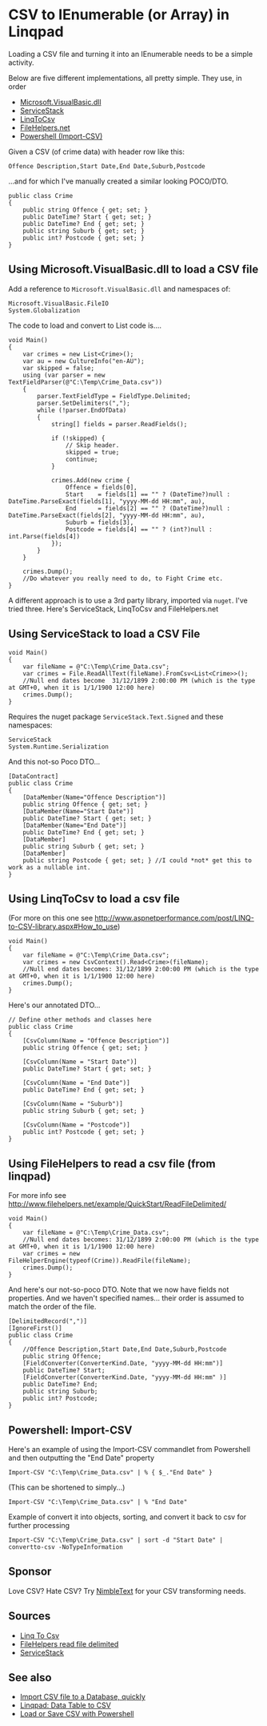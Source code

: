 ﻿# CSV to IEnumerable<T> (or Array<T>) in Linqpad

Loading a CSV file and turning it into an IEnumerable<T> needs to be a simple activity.

Below are five different implementations, all pretty simple. They use, in order

- [Microsoft.VisualBasic.dll](#using-microsoft.visualbasic.dll-to-load-a-csv-file)
- [ServiceStack](#using-servicestack-to-load-a-csv-file)
- [LinqToCsv](#using-linqtocsv-to-load-a-csv-file)
- [FileHelpers.net](#using-filehelpers-to-read-a-csv-file-from-linqpad)
- [Powershell (Import-CSV)](#powershell-import-csv)

Given a CSV (of crime data) with header row like this:

    Offence Description,Start Date,End Date,Suburb,Postcode

...and for which I've manually created a similar looking POCO/DTO.

	public class Crime
	{
		public string Offence { get; set; }
		public DateTime? Start { get; set; }
		public DateTime? End { get; set; }
		public string Suburb { get; set; }
		public int? Postcode { get; set; }
	}

## Using Microsoft.VisualBasic.dll to load a CSV file

Add a reference to `Microsoft.VisualBasic.dll` and namespaces of:

	Microsoft.VisualBasic.FileIO
	System.Globalization

The code to load and convert to List<Crime> code is....

	void Main()
	{
		var crimes = new List<Crime>();
		var au = new CultureInfo("en-AU");
		var skipped = false;
		using (var parser = new TextFieldParser(@"C:\Temp\Crime_Data.csv"))
		{
			parser.TextFieldType = FieldType.Delimited;
			parser.SetDelimiters(",");
			while (!parser.EndOfData)
			{
				string[] fields = parser.ReadFields();

				if (!skipped) {
					// Skip header.
					skipped = true;
					continue;
				}

				crimes.Add(new crime {
					Offence = fields[0],
					Start 	 = fields[1] == "" ? (DateTime?)null : DateTime.ParseExact(fields[1], "yyyy-MM-dd HH:mm", au),
					End 	 = fields[2] == "" ? (DateTime?)null : DateTime.ParseExact(fields[2], "yyyy-MM-dd HH:mm", au),
					Suburb = fields[3],
					Postcode = fields[4] == "" ? (int?)null : int.Parse(fields[4])
				});
			}
		}

		crimes.Dump();
		//Do whatever you really need to do, to Fight Crime etc.
	}

A different approach is to use a 3rd party library, imported via `nuget`. I've tried three. Here's ServiceStack, LinqToCsv and FileHelpers.net

## Using ServiceStack to load a CSV File

	void Main()
	{
		var fileName = @"C:\Temp\Crime_Data.csv";
		var crimes = File.ReadAllText(fileName).FromCsv<List<Crime>>();
		//Null end dates become  31/12/1899 2:00:00 PM (which is the type at GMT+0, when it is 1/1/1900 12:00 here)
		crimes.Dump();
	}

Requires the nuget package `ServiceStack.Text.Signed` and these namespaces:

	ServiceStack
	System.Runtime.Serialization

And this not-so Poco DTO...

	[DataContract]
	public class Crime
	{
		[DataMember(Name="Offence Description")]
		public string Offence { get; set; }
		[DataMember(Name="Start Date")]
		public DateTime? Start { get; set; }
		[DataMember(Name="End Date")]
		public DateTime? End { get; set; }
		[DataMember]
		public string Suburb { get; set; }
		[DataMember]
		public string Postcode { get; set; } //I could *not* get this to work as a nullable int.
	}

## Using LinqToCsv to load a csv file

(For more on this one see <http://www.aspnetperformance.com/post/LINQ-to-CSV-library.aspx#How_to_use>)

	void Main()
	{
		var fileName = @"C:\Temp\Crime_Data.csv";
		var crimes = new CsvContext().Read<Crime>(fileName);
		//Null end dates becomes: 31/12/1899 2:00:00 PM (which is the type at GMT+0, when it is 1/1/1900 12:00 here)
		crimes.Dump();
	}

Here's our annotated DTO...

	// Define other methods and classes here
	public class Crime
	{
		[CsvColumn(Name = "Offence Description")]
		public string Offence { get; set; }

		[CsvColumn(Name = "Start Date")]
		public DateTime? Start { get; set; }

		[CsvColumn(Name = "End Date")]
		public DateTime? End { get; set; }

		[CsvColumn(Name = "Suburb")]
		public string Suburb { get; set; }

		[CsvColumn(Name = "Postcode")]
		public int? Postcode { get; set; }
	}

## Using FileHelpers to read a csv file (from linqpad)

For more info see <http://www.filehelpers.net/example/QuickStart/ReadFileDelimited/>

	void Main()
	{
		var fileName = @"C:\Temp\Crime_Data.csv";
		//Null end dates becomes: 31/12/1899 2:00:00 PM (which is the type at GMT+0, when it is 1/1/1900 12:00 here)
		var crimes = new FileHelperEngine(typeof(Crime)).ReadFile(fileName);
		crimes.Dump();
	}

And here's our not-so-poco DTO. Note that we now have fields not properties. And we haven't specified names... their order is assumed to match the order of the file.

	[DelimitedRecord(",")]
	[IgnoreFirst()]
	public class Crime
	{
		//Offence Description,Start Date,End Date,Suburb,Postcode
		public string Offence;
		[FieldConverter(ConverterKind.Date, "yyyy-MM-dd HH:mm")]
		public DateTime? Start;
		[FieldConverter(ConverterKind.Date, "yyyy-MM-dd HH:mm" )]
		public DateTime? End;
		public string Suburb;
		public int? Postcode;
	}

## Powershell: Import-CSV

Here's an example of using the Import-CSV commandlet from Powershell and then outputting the "End Date" property

	Import-CSV "C:\Temp\Crime_Data.csv" | % { $_."End Date" }

(This can be shortened to simply...)

	Import-CSV "C:\Temp\Crime_Data.csv" | % "End Date"

Example of convert it into objects, sorting, and convert it back to csv for further processing

	Import-CSV "C:\Temp\Crime_Data.csv" | sort -d "Start Date" | convertto-csv -NoTypeInformation

## Sponsor

Love CSV? Hate CSV? Try [NimbleText](http://NimbleText.com/) for your CSV transforming needs.

## Sources

- [Linq To Csv](http://www.aspnetperformance.com/post/LINQ-to-CSV-library.aspx#How_to_use)
- [FileHelpers read file delimited](http://www.filehelpers.net/example/QuickStart/ReadFileDelimited/)
- [ServiceStack](http://docs.servicestack.net/csv-format)

## See also

- [Import CSV file to a Database, quickly](../csv/import_csv_to_db.md)
- [Linqpad: Data Table to CSV](../linqpad/datatable_to_csv.md)
- [Load or Save CSV with Powershell](../powershell/load_save_csv.md)
